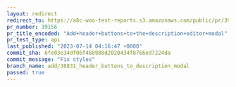 ```yaml
---
layout: redirect
redirect_to: https://a8c-woo-test-reports.s3.amazonaws.com/public/pr/39156/api/index.html
pr_number: 39156
pr_title_encoded: "Add+header+buttons+to+the+description+editor+modal"
pr_test_type: api
last_published: "2023-07-14 04:16:47 +0000"
commit_sha: 6fe03e34df06f468988d2020434f8766ed7224da
commit_message: "Fix styles"
branch_name: add/38831_header_buttons_to_description_modal
passed: true
---
```

